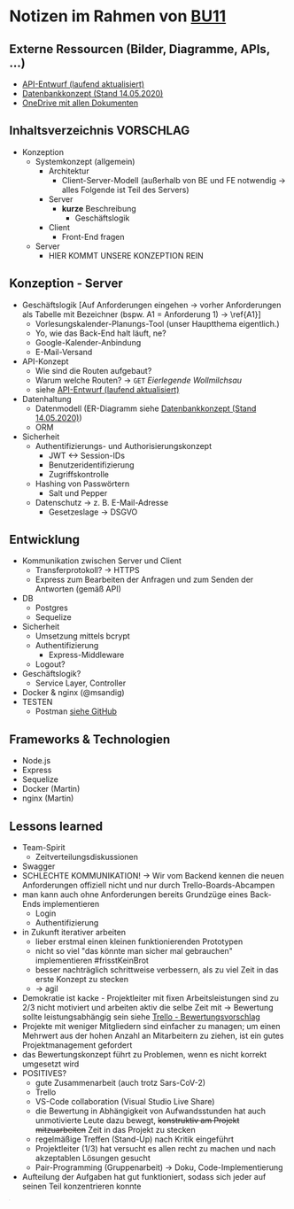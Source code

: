 # Notizen im Rahmen von [BU11](https://trello.com/c/PglqhCAW/66-bu11-dokumentationshilfe)

## Externe Ressourcen (Bilder, Diagramme, APIs, <a href="https://www.youtube.com/watch?v=dQw4w9WgXcQ" style="text-decoration: none; color: inherit;">...</a>)
- [API-Entwurf (laufend aktualisiert)](https://github.com/nikolockenvitz/dhbw-project-backend/blob/master/docs/api.md)
- [Datenbankkonzept (Stand 14.05.2020)](https://github.com/nikolockenvitz/dhbw-project-backend/blob/master/docs/db-konzept/db-konzept-2020-05-14.pdf)
- [OneDrive mit allen Dokumenten](https://1drv.ms/u/s!AudF6y3_chu5zjBgTCL6UQMKKBTP?e=NxfV2t)

## Inhaltsverzeichnis VORSCHLAG
- Konzeption
  - Systemkonzept (allgemein)
    - Architektur
      - Client-Server-Modell (außerhalb von BE und FE notwendig -> alles Folgende ist Teil des Servers)
    - Server
      - **kurze** Beschreibung
        - Geschäftslogik
    - Client
      - Front-End fragen
  - Server
    - HIER KOMMT UNSERE KONZEPTION REIN

## Konzeption - Server

- Geschäftslogik [Auf Anforderungen eingehen &rarr; vorher Anforderungen als Tabelle mit Bezeichner (bspw. A1 = Anforderung 1) &rarr; \ref{A1}]
  - Vorlesungskalender-Planungs-Tool (unser Hauptthema eigentlich.)
  - Yo, wie das Back-End halt läuft, ne?
  - Google-Kalender-Anbindung
  - E-Mail-Versand
- API-Konzept
  - Wie sind die Routen aufgebaut?
  - Warum welche Routen? &rarr; `GET` _Eierlegende Wollmilchsau_
  - siehe [API-Entwurf (laufend aktualisiert)](https://github.com/nikolockenvitz/dhbw-project-backend/blob/master/docs/api.md)
- Datenhaltung
  - Datenmodell (ER-Diagramm siehe [Datenbankkonzept (Stand 14.05.2020)](https://github.com/nikolockenvitz/dhbw-project-backend/blob/master/docs/db-konzept/db-konzept-2020-05-14.pdf))
  - ORM
- Sicherheit
  - Authentifizierungs- und Authorisierungskonzept
    - JWT <-> Session-IDs
    - Benutzeridentifizierung
    - Zugriffskontrolle
  - Hashing von Passwörtern
    - Salt und Pepper
  - Datenschutz &rarr; z. B. E-Mail-Adresse
    - Gesetzeslage &rarr; DSGVO

## Entwicklung

- Kommunikation zwischen Server und Client
  - Transferprotokoll? &rarr; HTTPS
  - Express zum Bearbeiten der Anfragen und zum Senden der Antworten (gemäß API)
- DB
  - Postgres
  - Sequelize
- Sicherheit
  - Umsetzung mittels bcrypt
  - Authentifizierung
    - Express-Middleware
  - Logout?
- Geschäftslogik?
  - Service Layer, Controller
- Docker & nginx (@msandig)
- TESTEN
  - Postman [siehe GitHub](https://github.com/nikolockenvitz/dhbw-project-backend/tree/master/postman)

## Frameworks & Technologien
- Node.js
- Express
- Sequelize
- Docker (Martin)
- nginx (Martin)

## Lessons learned
- Team-Spirit
  - Zeitverteilungsdiskussionen
- Swagger
- SCHLECHTE KOMMUNIKATION! &rarr; Wir vom Backend kennen die neuen Anforderungen offiziell nicht und nur durch Trello-Boards-Abcampen
- man kann auch ohne Anforderungen bereits Grundzüge eines Back-Ends implementieren
  - Login
  - Authentifizierung
- in Zukunft iterativer arbeiten
  - lieber erstmal einen kleinen funktionierenden Prototypen
  - nicht so viel "das könnte man sicher mal gebrauchen" implementieren #frisstKeinBrot
  - besser nachträglich schrittweise verbessern, als zu viel Zeit in das erste Konzept zu stecken
  - &rarr; agil
- Demokratie ist kacke - Projektleiter mit fixen Arbeitsleistungen sind zu 2/3 nicht motiviert und arbeiten aktiv die selbe Zeit mit -> Bewertung sollte leistungsabhängig sein siehe [Trello - Bewertungsvorschlag](https://trello.com/c/23K62rWE/19-abrechnungsmodell)
- Projekte mit weniger Mitgliedern sind einfacher zu managen; um einen Mehrwert aus der hohen Anzahl an Mitarbeitern zu ziehen, ist ein gutes Projektmanagement gefordert
- das Bewertungskonzept führt zu Problemen, wenn es nicht korrekt umgesetzt wird
- POSITIVES?
  - gute Zusammenarbeit (auch trotz Sars-CoV-2)
  - Trello
  - VS-Code collaboration (Visual Studio Live Share)
  - die Bewertung in Abhängigkeit von Aufwandsstunden hat auch unmotivierte Leute dazu bewegt, <s>konstruktiv am Projekt mitzuarbeiten</s> Zeit in das Projekt zu stecken
  - regelmäßige Treffen (Stand-Up) nach Kritik eingeführt
  - Projektleiter (1/3) hat versucht es allen recht zu machen und nach akzeptablen Lösungen gesucht
  - Pair-Programming (Gruppenarbeit) &rarr; Doku, Code-Implementierung
- Aufteilung der Aufgaben hat gut funktioniert, sodass sich jeder auf seinen Teil konzentrieren konnte

<a href="https://www.youtube.com/watch?v=nu9MCKa7dcw" style="font-size: 1px">.</a>

